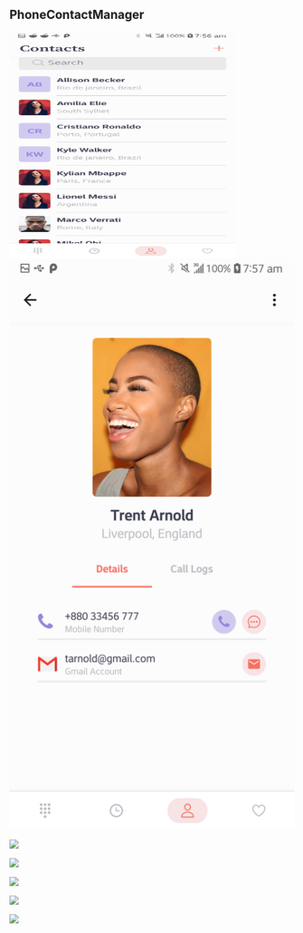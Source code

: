 ## PhoneContactManager

<img src="https://github.com/3KINGZ/PhoneContactManager/blob/master/Screenshot_20210502-075611.png?raw=true" align="left" height="400" width="400" >

![screen1](https://github.com/3KINGZ/PhoneContactManager/blob/master/Screenshot_20210502-075752.png?raw=true)

![]("Screenshot_20210502-075752.png")

![]("Screenshot_20210502-075624.png")

![]("Screenshot_20210502-075558.png")

![]("Screenshot_20210502-075707.png")

![]("Screenshot_20210502-075806.png")
